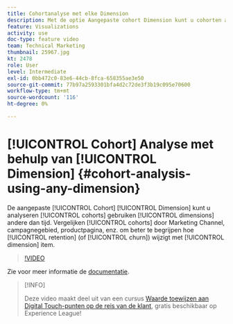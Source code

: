 ```yaml
---
title: Cohortanalyse met elke Dimension
description: Met de optie Aangepaste cohort Dimension kunt u cohorten analyseren met andere dimensies dan de tijd. Vergelijk cohorts per marketingkanaal, campagnegebied, productpagina, enz. om beter te begrijpen hoe het behoud (of het trekken) door afmetingspunt verandert.
feature: Visualizations
activity: use
doc-type: feature video
team: Technical Marketing
thumbnail: 25967.jpg
kt: 2478
role: User
level: Intermediate
exl-id: 0bb472c0-83e6-44cb-8fca-658355ae3e50
source-git-commit: 77b97a2593301bfa4d2c72de3f3b19c095e70600
workflow-type: tm+mt
source-wordcount: '116'
ht-degree: 0%

---
```


# [!UICONTROL Cohort] Analyse met behulp van [!UICONTROL Dimension] {#cohort-analysis-using-any-dimension}

De aangepaste [!UICONTROL Cohort] [!UICONTROL Dimension] kunt u analyseren [!UICONTROL cohorts] gebruiken [!UICONTROL dimensions] andere dan tijd. Vergelijken [!UICONTROL cohorts] door Marketing Channel, campagnegebied, productpagina, enz. om beter te begrijpen hoe [!UICONTROL retention] (of [!UICONTROL churn]) wijzigt met [!UICONTROL dimension] item.

>[!VIDEO](https://video.tv.adobe.com/v/25967/?quality=12)

Zie voor meer informatie de [documentatie](https://experienceleague.adobe.com/docs/analytics/analyze/analysis-workspace/visualizations/cohort-table/cohort-analysis.html?lang=en).

>[!INFO]
>
> Deze video maakt deel uit van een cursus [Waarde toewijzen aan Digital Touch-punten op de reis van de klant](https://experienceleague.adobe.com/?recommended=Analytics-U-1-2020.2), gratis beschikbaar op Experience League!

